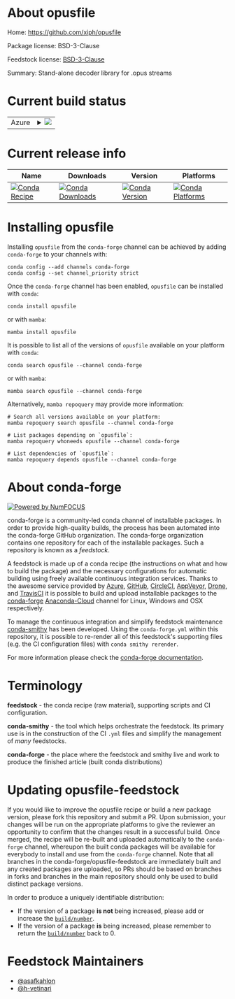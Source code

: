 About opusfile
==============

Home: https://github.com/xiph/opusfile

Package license: BSD-3-Clause

Feedstock license: [BSD-3-Clause](https://github.com/conda-forge/opusfile-feedstock/blob/main/LICENSE.txt)

Summary: Stand-alone decoder library for .opus streams

Current build status
====================


<table>
    
  <tr>
    <td>Azure</td>
    <td>
      <details>
        <summary>
          <a href="https://dev.azure.com/conda-forge/feedstock-builds/_build/latest?definitionId=8930&branchName=main">
            <img src="https://dev.azure.com/conda-forge/feedstock-builds/_apis/build/status/opusfile-feedstock?branchName=main">
          </a>
        </summary>
        <table>
          <thead><tr><th>Variant</th><th>Status</th></tr></thead>
          <tbody><tr>
              <td>linux_64_openssl1.1.1</td>
              <td>
                <a href="https://dev.azure.com/conda-forge/feedstock-builds/_build/latest?definitionId=8930&branchName=main">
                  <img src="https://dev.azure.com/conda-forge/feedstock-builds/_apis/build/status/opusfile-feedstock?branchName=main&jobName=linux&configuration=linux%20linux_64_openssl1.1.1" alt="variant">
                </a>
              </td>
            </tr><tr>
              <td>linux_64_openssl3</td>
              <td>
                <a href="https://dev.azure.com/conda-forge/feedstock-builds/_build/latest?definitionId=8930&branchName=main">
                  <img src="https://dev.azure.com/conda-forge/feedstock-builds/_apis/build/status/opusfile-feedstock?branchName=main&jobName=linux&configuration=linux%20linux_64_openssl3" alt="variant">
                </a>
              </td>
            </tr><tr>
              <td>linux_aarch64_openssl1.1.1</td>
              <td>
                <a href="https://dev.azure.com/conda-forge/feedstock-builds/_build/latest?definitionId=8930&branchName=main">
                  <img src="https://dev.azure.com/conda-forge/feedstock-builds/_apis/build/status/opusfile-feedstock?branchName=main&jobName=linux&configuration=linux%20linux_aarch64_openssl1.1.1" alt="variant">
                </a>
              </td>
            </tr><tr>
              <td>linux_aarch64_openssl3</td>
              <td>
                <a href="https://dev.azure.com/conda-forge/feedstock-builds/_build/latest?definitionId=8930&branchName=main">
                  <img src="https://dev.azure.com/conda-forge/feedstock-builds/_apis/build/status/opusfile-feedstock?branchName=main&jobName=linux&configuration=linux%20linux_aarch64_openssl3" alt="variant">
                </a>
              </td>
            </tr><tr>
              <td>linux_ppc64le_openssl1.1.1</td>
              <td>
                <a href="https://dev.azure.com/conda-forge/feedstock-builds/_build/latest?definitionId=8930&branchName=main">
                  <img src="https://dev.azure.com/conda-forge/feedstock-builds/_apis/build/status/opusfile-feedstock?branchName=main&jobName=linux&configuration=linux%20linux_ppc64le_openssl1.1.1" alt="variant">
                </a>
              </td>
            </tr><tr>
              <td>linux_ppc64le_openssl3</td>
              <td>
                <a href="https://dev.azure.com/conda-forge/feedstock-builds/_build/latest?definitionId=8930&branchName=main">
                  <img src="https://dev.azure.com/conda-forge/feedstock-builds/_apis/build/status/opusfile-feedstock?branchName=main&jobName=linux&configuration=linux%20linux_ppc64le_openssl3" alt="variant">
                </a>
              </td>
            </tr><tr>
              <td>osx_64_openssl1.1.1</td>
              <td>
                <a href="https://dev.azure.com/conda-forge/feedstock-builds/_build/latest?definitionId=8930&branchName=main">
                  <img src="https://dev.azure.com/conda-forge/feedstock-builds/_apis/build/status/opusfile-feedstock?branchName=main&jobName=osx&configuration=osx%20osx_64_openssl1.1.1" alt="variant">
                </a>
              </td>
            </tr><tr>
              <td>osx_64_openssl3</td>
              <td>
                <a href="https://dev.azure.com/conda-forge/feedstock-builds/_build/latest?definitionId=8930&branchName=main">
                  <img src="https://dev.azure.com/conda-forge/feedstock-builds/_apis/build/status/opusfile-feedstock?branchName=main&jobName=osx&configuration=osx%20osx_64_openssl3" alt="variant">
                </a>
              </td>
            </tr><tr>
              <td>osx_arm64_openssl1.1.1</td>
              <td>
                <a href="https://dev.azure.com/conda-forge/feedstock-builds/_build/latest?definitionId=8930&branchName=main">
                  <img src="https://dev.azure.com/conda-forge/feedstock-builds/_apis/build/status/opusfile-feedstock?branchName=main&jobName=osx&configuration=osx%20osx_arm64_openssl1.1.1" alt="variant">
                </a>
              </td>
            </tr><tr>
              <td>osx_arm64_openssl3</td>
              <td>
                <a href="https://dev.azure.com/conda-forge/feedstock-builds/_build/latest?definitionId=8930&branchName=main">
                  <img src="https://dev.azure.com/conda-forge/feedstock-builds/_apis/build/status/opusfile-feedstock?branchName=main&jobName=osx&configuration=osx%20osx_arm64_openssl3" alt="variant">
                </a>
              </td>
            </tr>
          </tbody>
        </table>
      </details>
    </td>
  </tr>
</table>

Current release info
====================

| Name | Downloads | Version | Platforms |
| --- | --- | --- | --- |
| [![Conda Recipe](https://img.shields.io/badge/recipe-opusfile-green.svg)](https://anaconda.org/conda-forge/opusfile) | [![Conda Downloads](https://img.shields.io/conda/dn/conda-forge/opusfile.svg)](https://anaconda.org/conda-forge/opusfile) | [![Conda Version](https://img.shields.io/conda/vn/conda-forge/opusfile.svg)](https://anaconda.org/conda-forge/opusfile) | [![Conda Platforms](https://img.shields.io/conda/pn/conda-forge/opusfile.svg)](https://anaconda.org/conda-forge/opusfile) |

Installing opusfile
===================

Installing `opusfile` from the `conda-forge` channel can be achieved by adding `conda-forge` to your channels with:

```
conda config --add channels conda-forge
conda config --set channel_priority strict
```

Once the `conda-forge` channel has been enabled, `opusfile` can be installed with `conda`:

```
conda install opusfile
```

or with `mamba`:

```
mamba install opusfile
```

It is possible to list all of the versions of `opusfile` available on your platform with `conda`:

```
conda search opusfile --channel conda-forge
```

or with `mamba`:

```
mamba search opusfile --channel conda-forge
```

Alternatively, `mamba repoquery` may provide more information:

```
# Search all versions available on your platform:
mamba repoquery search opusfile --channel conda-forge

# List packages depending on `opusfile`:
mamba repoquery whoneeds opusfile --channel conda-forge

# List dependencies of `opusfile`:
mamba repoquery depends opusfile --channel conda-forge
```


About conda-forge
=================

[![Powered by
NumFOCUS](https://img.shields.io/badge/powered%20by-NumFOCUS-orange.svg?style=flat&colorA=E1523D&colorB=007D8A)](https://numfocus.org)

conda-forge is a community-led conda channel of installable packages.
In order to provide high-quality builds, the process has been automated into the
conda-forge GitHub organization. The conda-forge organization contains one repository
for each of the installable packages. Such a repository is known as a *feedstock*.

A feedstock is made up of a conda recipe (the instructions on what and how to build
the package) and the necessary configurations for automatic building using freely
available continuous integration services. Thanks to the awesome service provided by
[Azure](https://azure.microsoft.com/en-us/services/devops/), [GitHub](https://github.com/),
[CircleCI](https://circleci.com/), [AppVeyor](https://www.appveyor.com/),
[Drone](https://cloud.drone.io/welcome), and [TravisCI](https://travis-ci.com/)
it is possible to build and upload installable packages to the
[conda-forge](https://anaconda.org/conda-forge) [Anaconda-Cloud](https://anaconda.org/)
channel for Linux, Windows and OSX respectively.

To manage the continuous integration and simplify feedstock maintenance
[conda-smithy](https://github.com/conda-forge/conda-smithy) has been developed.
Using the ``conda-forge.yml`` within this repository, it is possible to re-render all of
this feedstock's supporting files (e.g. the CI configuration files) with ``conda smithy rerender``.

For more information please check the [conda-forge documentation](https://conda-forge.org/docs/).

Terminology
===========

**feedstock** - the conda recipe (raw material), supporting scripts and CI configuration.

**conda-smithy** - the tool which helps orchestrate the feedstock.
                   Its primary use is in the construction of the CI ``.yml`` files
                   and simplify the management of *many* feedstocks.

**conda-forge** - the place where the feedstock and smithy live and work to
                  produce the finished article (built conda distributions)


Updating opusfile-feedstock
===========================

If you would like to improve the opusfile recipe or build a new
package version, please fork this repository and submit a PR. Upon submission,
your changes will be run on the appropriate platforms to give the reviewer an
opportunity to confirm that the changes result in a successful build. Once
merged, the recipe will be re-built and uploaded automatically to the
`conda-forge` channel, whereupon the built conda packages will be available for
everybody to install and use from the `conda-forge` channel.
Note that all branches in the conda-forge/opusfile-feedstock are
immediately built and any created packages are uploaded, so PRs should be based
on branches in forks and branches in the main repository should only be used to
build distinct package versions.

In order to produce a uniquely identifiable distribution:
 * If the version of a package **is not** being increased, please add or increase
   the [``build/number``](https://docs.conda.io/projects/conda-build/en/latest/resources/define-metadata.html#build-number-and-string).
 * If the version of a package **is** being increased, please remember to return
   the [``build/number``](https://docs.conda.io/projects/conda-build/en/latest/resources/define-metadata.html#build-number-and-string)
   back to 0.

Feedstock Maintainers
=====================

* [@asafkahlon](https://github.com/asafkahlon/)
* [@h-vetinari](https://github.com/h-vetinari/)

